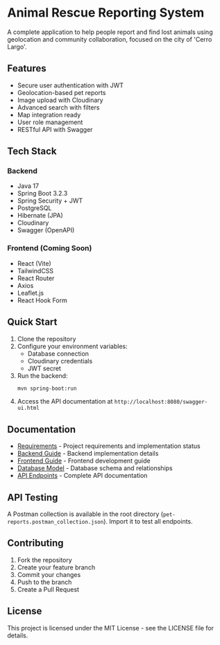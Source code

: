 # Animal Rescue Reporting System

A complete application to help people report and find lost animals using geolocation and community collaboration, focused on the city of 'Cerro Largo'.

## Features

-  Secure user authentication with JWT
-  Geolocation-based pet reports
-  Image upload with Cloudinary
-  Advanced search with filters
-  Map integration ready
-  User role management
-  RESTful API with Swagger

## Tech Stack

### Backend
- Java 17
- Spring Boot 3.2.3
- Spring Security + JWT
- PostgreSQL
- Hibernate (JPA)
- Cloudinary
- Swagger (OpenAPI)

### Frontend (Coming Soon)
- React (Vite)
- TailwindCSS
- React Router
- Axios
- Leaflet.js
- React Hook Form

## Quick Start

1. Clone the repository
2. Configure your environment variables:
   - Database connection
   - Cloudinary credentials
   - JWT secret
3. Run the backend:
   ```bash
   mvn spring-boot:run
   ```
4. Access the API documentation at `http://localhost:8080/swagger-ui.html`

## Documentation

- [Requirements](requirements.md) - Project requirements and implementation status
- [Backend Guide](backend-guide.md) - Backend implementation details
- [Frontend Guide](frontend-guide.md) - Frontend development guide
- [Database Model](database.md) - Database schema and relationships
- [API Endpoints](api.md) - Complete API documentation

## API Testing

A Postman collection is available in the root directory (`pet-reports.postman_collection.json`). Import it to test all endpoints.

## Contributing

1. Fork the repository
2. Create your feature branch
3. Commit your changes
4. Push to the branch
5. Create a Pull Request

## License

This project is licensed under the MIT License - see the LICENSE file for details.
